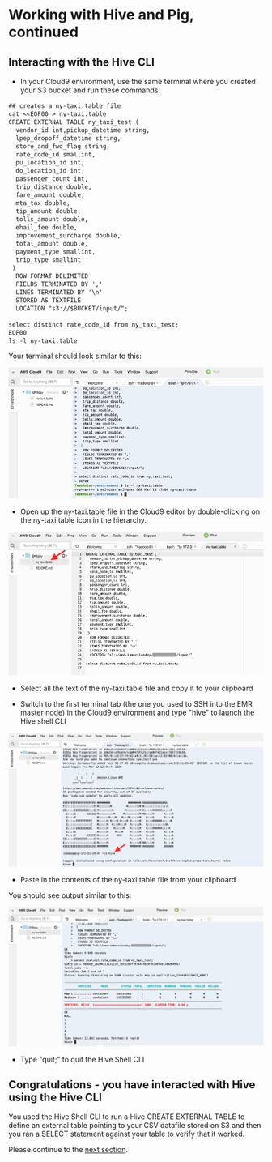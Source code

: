 # Working with Hive and Pig, continued

## Interacting with the Hive CLI

* In your Cloud9 environment, use the same terminal where you created your S3 bucket and run these commands:

```
## creates a ny-taxi.table file
cat <<EOF00 > ny-taxi.table
CREATE EXTERNAL TABLE ny_taxi_test (
  vendor_id int,pickup_datetime string,
  lpep_dropoff_datetime string,
  store_and_fwd_flag string,
  rate_code_id smallint,
  pu_location_id int,
  do_location_id int,
  passenger_count int,
  trip_distance double,
  fare_amount double,
  mta_tax double,
  tip_amount double,
  tolls_amount double,
  ehail_fee double,
  improvement_surcharge double,
  total_amount double,
  payment_type smallint,
  trip_type smallint
 )
  ROW FORMAT DELIMITED
  FIELDS TERMINATED BY ','
  LINES TERMINATED BY '\n'
  STORED AS TEXTFILE
  LOCATION "s3://$BUCKET/input/";

select distinct rate_code_id from ny_taxi_test; 
EOF00
ls -l ny-taxi.table

```

Your terminal should look similar to this:

![screenshot](images/H3.png)

* Open up the ny-taxi.table file in the Cloud9 editor by double-clicking on the ny-taxi.table icon in the hierarchy.

![screenshot](images/H4.png)

* Select all the text of the ny-taxi.table file and copy it to your clipboard

* Switch to the first terminal tab (the one you used to SSH into the EMR master node) in the Cloud9 environment and type "hive" to launch the Hive shell CLI

![screenshot](images/H5.png)

* Paste in the contents of the ny-taxi.table file from your clipboard

You should see output similar to this:

![screenshot](images/H6.png)

* Type "quit;" to quit the Hive Shell CLI

## Congratulations - you have interacted with Hive using the Hive CLI
You used the Hive Shell CLI to run a Hive CREATE EXTERNAL TABLE to define an external table pointing to your CSV datafile stored on S3 and then you ran a SELECT statement against your table to verify that it worked.

Please continue to the [next section](L2c-HiveStep.md).

